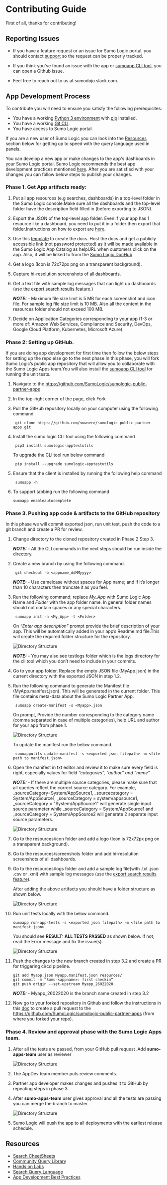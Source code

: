 # Contributing Guide

First of all, thanks for contributing!

## Reporting Issues

  - If you have a feature request or an issue for Sumo Logic portal, you should contact [support](support@sumologic.com) so the request can be properly tracked.

  - If you think you've found an issue with the app or [sumoapp CLI tool](https://pypi.org/project/sumologic-apptestutils/), you can open a Github issue.

  - Feel free to reach out to us at sumodojo.slack.com.

## App Development Process

To contribute you will need to ensure you satisfy the following prerequisites:

   -  You have a working [Python 3 environment](https://docs.python.org/3/using/index.html) with [pip](https://pip.pypa.io/en/stable/installing/) installed.
   -  You have a working [Git CLI](https://help.github.com/en/github/getting-started-with-github/set-up-git#setting-up-git).
   -  You have access to Sumo Logic portal.

If you are a new user of Sumo Logic you can look into the [Resources](#Resources) section below for getting up to speed with the query language used in panels.

You can develop a new app or make changes to the app's dashboards in your Sumo Logic portal. Sumo Logic recommends the best app development practices mentioned [here](AppDevelopmentBestPractices.pdf).
After you are satisfied with your changes you can follow below steps to publish your changes.


### Phase 1. Get App artifacts ready:

1. Put all app resources (e.g searches, dashboards) in a top-level folder in the Sumo Logic console.Make sure all the dashboards and the top-level folder have the description field filled in (before exporting to JSON).
2. Export the JSON of the top-level app folder. Even if your app has 1 resource like a dashboard, you need to put it in a folder then export that folder.Instructions on how to export are [here](https://help.sumologic.com/05Search/Library/Export-and-Import-Content-in-the-Library). 
3. Use this [template](https://docs.google.com/document/d/1OaJeSGuRnrhOQLm-4_bTnW_wdU5a2Loim8Pk0k_5VLg/edit#) to create the docs. Host the docs and get a publicly accessible link (not password protected) as it will be made available in the Sumo Logic App Catalog as helpURL when customers click on the app. Also, it will be linked to from the [Sumo Logic DocHub](https://help.sumologic.com/07Sumo-Logic-Apps/Partner_Ecosystem_Apps).
4. Get a logo (Icon is 72x72px png on a transparent background).
5. Capture hi-resolution screenshots of all dashboards.
6. Get a text file with sample log messages that can light up dashboards (use [the export search results feature](https://help.sumologic.com/05Search/Get-Started-with-Search/Search-Basics/Export-Search-Results).)
    
    **_NOTE:_** - Maximum file size limit is 5 MB for each screenshot and icon file. For sample log file size limit is 10 MB. Also all the content in the resources folder should not exceed 100 MB.

7. Decide on Application Categories corresponding to your app (1-3 or more of: Amazon Web Services, Compliance and Security, DevOps, Google Cloud Platform, Kubernetes, Microsoft Azure)


### Phase 2: Setting up GitHub.

If you are doing app development for first time then follow the below steps for setting up the repo else go to the next phase.In this phase, you will fork Sumo Logic’s public app repository that will allow you to collaborate with the Sumo Logic Apps team.You will also install the [sumoapp CLI tool](https://pypi.org/project/sumologic-apptestutils/) for running the unit tests.

1. Navigate to the https://github.com/SumoLogic/sumologic-public-partner-apps
2. In the top-right corner of the page, click Fork
3. Pull the GitHub repository locally on your computer using the following command

        git clone https://github.com/<owner>/sumologic-public-partner-apps.git

4. Install the sumo logic CLI tool using the following command

        pip3 install sumologic-apptestutils
        
   To upgrade the CLI tool run below command
        
        pip install --upgrade sumologic-apptestutils

5. Ensure that the client is installed by running the following help command
        
        sumoapp -h

6. To support tabbing run the following command 

       sumoapp enableautocomplete


### Phase 3. Pushing app code & artifacts to the GitHub repository

In this phase we will commit exported json, run unit test, push the code to a git branch and create a PR for review. 

1. Change directory to the cloned repository created in Phase 2 Step 3.

    **_NOTE:_** - All the CLI commands in the next steps should be run inside the directory.

2. Create a new branch by using the following command.

        git checkout -b <appname_ddMMyyyy>

    **_NOTE:_** - Use camelcase without spaces for App name; and if it’s longer than 10 characters then truncate it as you feel.

3. Run the following command; replace *My_App* with Sumo Logic App Name and *Folder* with the app folder name. In general folder names should not contain spaces or any special characters.

        sumoapp init -a <My_App> -t <Folder>

    On *“Enter app description”* prompt provide the brief description of your app.
    This will be automatically added in your app’s Readme.md file.This will create the required folder structure for the repository.
    
    ![Directory Structure](.github/images/img_1.png)
    
   **_NOTE:_** - You may also see testlogs folder which is the logs directory for the cli tool which you don’t need to include in your commits.

4. Go to your app folder. Replace the empty JSON file (MyApp.json) in the current directory with the exported JSON in step 1.2.

5. Run the following command to generate the Manifest file (MyApp.manifest.json). This will be generated in the current folder. This file contains meta-data about the Sumo Logic Partner App.
        
        sumoapp create-manifest -s <Myapp>.json

    On prompt, Provide the number corresponding to the category name (comma separated in case of multiple categories), help URL and author for your app from phase 1.

    ![Directory Structure](.github/images/img_2.png)

    To update the manifest run the below command.
        
        sumoapputils update-manifest -s <exported json filepath> -m <file path to manifest.json>

6.  Open the manifest in txt editor and review it to make sure every field is right, especially values for field *“categories”, “author” and “name”*

    **_NOTE:_** - If there are multiple source categories, please make sure that all queries reflect the correct source category. For example,  _sourceCategory=System/AppSource1, _sourcecategory = System/AppSource1, _sourceCategory = system/appsource1,  _sourceCategory = "System/AppSource1" will generate single input source parameter while  _sourceCategory = System/AppSource1 and _sourceCategory = System/AppSource2 will generate 2 separate input source parameters.
    
    ![Directory Structure](.github/images/img_3.png)

7. Go to the resources/icon folder and add a logo (Icon is 72x72px png on a transparent background).
8. Go to the resources/screenshots folder and add hi-resolution screenshots of all dashboards.
9. Go to the resources/logs folder and add a sample log file(with .txt .json .csv or .xml) with sample log messages (use the [export search results feature](https://help.sumologic.com/05Search/Get-Started-with-Search/Search-Basics/Export-Search-Results)).
    
    After adding the above artifacts you should have a folder structure as shown below.
    
    ![Directory Structure](.github/images/img_4.png)
    
10. Run unit tests locally with the below command.

        sumoapp run-app-tests -s <exported json filepath> -m <file path to manifest.json>

    You should see **RESULT: ALL TESTS PASSED** as shown below. If not, read the Error message and fix the issue(s).
    
    ![Directory Structure](.github/images/img_5.png)

11. Push the changes to the new branch created in step 3.2 and create a PR for triggering ci/cd pipeline.
      
        git add Myapp.json Myapp.manifest.json resources/
        git commit -m “Sumo-<appname>: first checkin“
        git push origin --set-upstream Myapp_26022020

    **_NOTE:_** - Myapp_26022020 is the branch name created in step 3.2

12. Now go to your forked repository in Github and follow the instructions in this [doc](https://docs.github.com/en/github/collaborating-with-issues-and-pull-requests/creating-a-pull-request-from-a-fork) to create a pull request to the https://github.com/SumoLogic/sumologic-public-partner-apps (from where you forked your repo).


### Phase 4. Review and approval phase with the Sumo Logic Apps team.

1. After all the tests are passed, from your GitHub pull request .Add **sumo-apps-team** user as reviewer
   
   ![Directory Structure](.github/images/img_6.png)

2. The AppDev team member puts review comments.
3. Partner app developer makes changes and pushes it to GitHub by repeating steps in phase 3.
4. After **sumo-apps-team** user gives approval and all the tests are passing you can merge the branch to master.
    
    ![Directory Structure](.github/images/img_7.png)

5. Sumo Logic will push the app to all deployments with the earliest release schedule.


## Resources

- [Search CheetSheets](https://help.sumologic.com/05Search/Search-Cheat-Sheets)
- [Community Query Library](https://support.sumologic.com/hc/en-us/community/topics/200396738-Query-Library)
- [Hands on Labs](https://help.sumologic.com/01Start-Here/Quick-Start-Tutorials)
- [Search Query Language](https://help.sumologic.com/Search/Search-Query-Language)
- [App Development Best Practices](AppDevelopmentBestPractices.pdf)

